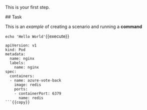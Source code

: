 This is your first step.

## Task

This is an _example_ of creating a scenario and running a **command**

`echo 'Hello World'`{{execute}}

```
apiVersion: v1
kind: Pod
metadata:
  name: nginx
  labels:
    name: nginx
spec:
  containers:
  - name: azure-vote-back
    image: redis
    ports:
    - containerPort: 6379
      name: redis
```{{copy}}
